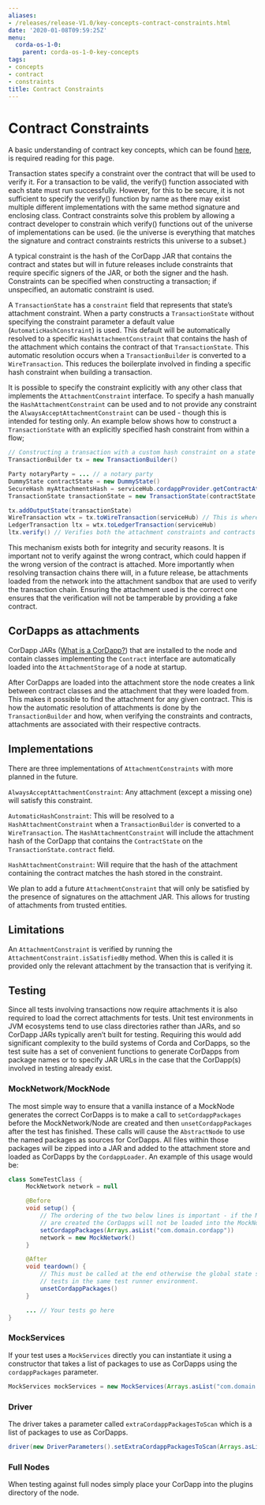 ```yaml
---
aliases:
- /releases/release-V1.0/key-concepts-contract-constraints.html
date: '2020-01-08T09:59:25Z'
menu:
  corda-os-1-0:
    parent: corda-os-1-0-key-concepts
tags:
- concepts
- contract
- constraints
title: Contract Constraints
---
```



# Contract Constraints

A basic understanding of contract key concepts, which can be found [here](key-concepts-contracts.md),
is required reading for this page.

Transaction states specify a constraint over the contract that will be used to verify it.  For a transaction to be
valid, the verify() function associated with each state must run successfully. However, for this to be secure, it is
not sufficient to specify the verify() function by name as there may exist multiple different implementations with the
same method signature and enclosing class. Contract constraints solve this problem by allowing a contract developer to
constrain which verify() functions out of the universe of implementations can be used.
(ie the universe is everything that matches the signature and contract constraints restricts this universe to a subset.)

A typical constraint is the hash of the CorDapp JAR that contains the contract and states but will in future releases
include constraints that require specific signers of the JAR, or both the signer and the hash. Constraints can be
specified when constructing a transaction; if unspecified, an automatic constraint is used.

A `TransactionState` has a `constraint` field that represents that state’s attachment constraint. When a party
constructs a `TransactionState` without specifying the constraint parameter a default value
(`AutomaticHashConstraint`) is used. This default will be automatically resolved to a specific
`HashAttachmentConstraint` that contains the hash of the attachment which contains the contract of that
`TransactionState`. This automatic resolution occurs when a `TransactionBuilder` is converted to a
`WireTransaction`. This reduces the boilerplate involved in finding a specific hash constraint when building a transaction.

It is possible to specify the constraint explicitly with any other class that implements the `AttachmentConstraint`
interface. To specify a hash manually the `HashAttachmentConstraint` can be used and to not provide any constraint
the `AlwaysAcceptAttachmentConstraint` can be used - though this is intended for testing only. An example below
shows how to construct a `TransactionState` with an explicitly specified hash constraint from within a flow;

```java
// Constructing a transaction with a custom hash constraint on a state
TransactionBuilder tx = new TransactionBuilder()

Party notaryParty = ... // a notary party
DummyState contractState = new DummyState()
SecureHash myAttachmentsHash = serviceHub.cordappProvider.getContractAttachmentID(DummyContract.PROGRAM_ID)
TransactionState transactionState = new TransactionState(contractState, DummyContract.Companion.getPROGRAMID(), notaryParty, new AttachmentHashConstraint(myAttachmentsHash))

tx.addOutputState(transactionState)
WireTransaction wtx = tx.toWireTransaction(serviceHub) // This is where an automatic constraint would be resolved
LedgerTransaction ltx = wtx.toLedgerTransaction(serviceHub)
ltx.verify() // Verifies both the attachment constraints and contracts
```

This mechanism exists both for integrity and security reasons. It is important not to verify against the wrong contract,
which could happen if the wrong version of the contract is attached. More importantly when resolving transaction chains
there will, in a future release, be attachments loaded from the network into the attachment sandbox that are used
to verify the transaction chain. Ensuring the attachment used is the correct one ensures that the verification will
not be tamperable by providing a fake contract.


## CorDapps as attachments

CorDapp JARs ([What is a CorDapp?](cordapp-overview.md)) that are installed to the node and contain classes implementing the `Contract`
interface are automatically loaded into the `AttachmentStorage` of a node at startup.

After CorDapps are loaded into the attachment store the node creates a link between contract classes and the
attachment that they were loaded from. This makes it possible to find the attachment for any given contract.
This is how the automatic resolution of attachments is done by the `TransactionBuilder` and how, when verifying
the constraints and contracts, attachments are associated with their respective contracts.


## Implementations

There are three implementations of `AttachmentConstraints` with more planned in the future.

`AlwaysAcceptAttachmentConstraint`: Any attachment (except a missing one) will satisfy this constraint.

`AutomaticHashConstraint`: This will be resolved to a `HashAttachmentConstraint` when a `TransactionBuilder` is
converted to a `WireTransaction`. The `HashAttachmentConstraint` will include the attachment hash of the CorDapp
that contains the `ContractState` on the `TransactionState.contract` field.

`HashAttachmentConstraint`: Will require that the hash of the attachment containing the contract matches the hash
stored in the constraint.

We plan to add a future `AttachmentConstraint` that will only be satisfied by the presence of signatures on the
attachment JAR. This allows for trusting of attachments from trusted entities.


## Limitations

An `AttachmentConstraint` is verified by running the `AttachmentConstraint.isSatisfiedBy` method. When this is called
it is provided only the relevant attachment by the transaction that is verifying it.


## Testing

Since all tests involving transactions now require attachments it is also required to load the correct attachments
for tests. Unit test environments in JVM ecosystems tend to use class directories rather than JARs, and so CorDapp JARs
typically aren’t built for testing. Requiring this would add significant complexity to the build systems of Corda
and CorDapps, so the test suite has a set of convenient functions to generate CorDapps from package names or
to specify JAR URLs in the case that the CorDapp(s) involved in testing already exist.


### MockNetwork/MockNode

The most simple way to ensure that a vanilla instance of a MockNode generates the correct CorDapps is to make a call
to `setCordappPackages` before the MockNetwork/Node are created and then `unsetCordappPackages` after the test
has finished. These calls will cause the `AbstractNode` to use the named packages as sources for CorDapps. All files
within those packages will be zipped into a JAR and added to the attachment store and loaded as CorDapps by the
`CordappLoader`. An example of this usage would be:

```java
class SomeTestClass {
     MockNetwork network = null

     @Before
     void setup() {
         // The ordering of the two below lines is important - if the MockNetwork is created before the nodes and network
         // are created the CorDapps will not be loaded into the MockNodes correctly.
         setCordappPackages(Arrays.asList("com.domain.cordapp"))
         network = new MockNetwork()
     }

     @After
     void teardown() {
         // This must be called at the end otherwise the global state set by setCordappPackages may leak into future
         // tests in the same test runner environment.
         unsetCordappPackages()
     }

     ... // Your tests go here
}
```


### MockServices

If your test uses a `MockServices` directly you can instantiate it using a constructor that takes a list of packages
to use as CorDapps using the `cordappPackages` parameter.

```java
MockServices mockServices = new MockServices(Arrays.asList("com.domain.cordapp"))
```


### Driver

The driver takes a parameter called `extraCordappPackagesToScan` which is a list of packages to use as CorDapps.

```java
driver(new DriverParameters().setExtraCordappPackagesToScan(Arrays.asList("com.domain.cordapp"))) ...
```


### Full Nodes

When testing against full nodes simply place your CorDapp into the plugins directory of the node.

